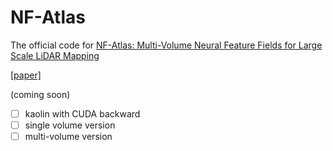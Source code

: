 # NF-Atlas
The official code for [NF-Atlas: Multi-Volume Neural Feature Fields for Large Scale LiDAR Mapping](https://yuxuan1206.github.io/NFAtlas/)

[[paper]]()

(coming soon)

- [ ] kaolin with CUDA backward
- [ ] single volume version
- [ ] multi-volume version

